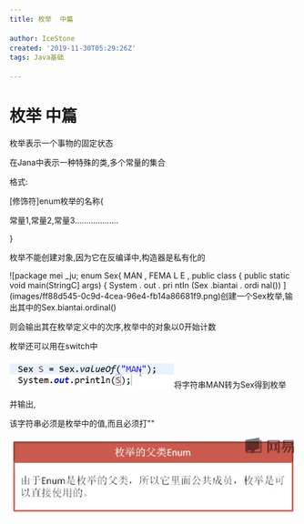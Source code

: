 ```yaml
---
title: 枚举  中篇

author: IceStone
created: '2019-11-30T05:29:26Z'
tags: Java基础

---
```


# 枚举  中篇

枚举表示一个事物的固定状态

在Jana中表示一种特殊的类,多个常量的集合

格式:

[修饰符]enum枚举的名称{

常量1,常量2,常量3...................

}


枚举不能创建对象,因为它在反编译中,构造器是私有化的

![package mei _ju; 
enum Sex{ 
MAN , FEMA L E , 
public class { 
public static void main(StringC] args) { 
System . out . pri ntIn (Sex .biantai . ordi nal()) ](images/ff88d545-0c9d-4cea-96e4-fb14a86681f9.png)创建一个Sex枚举,输出其中的Sex.biantai.ordinal()


则会输出其在枚举定义中的次序,枚举中的对象以0开始计数

枚举还可以用在switch中

![](images/f60e5de3-86cc-4362-8d80-750c5f665dea.png)将字符串MAN转为Sex得到枚举


并输出,

该字符串必须是枚举中的值,而且必须打""

![](images/abf12b03-4bc3-4922-99f4-02902b6adce7.png)
